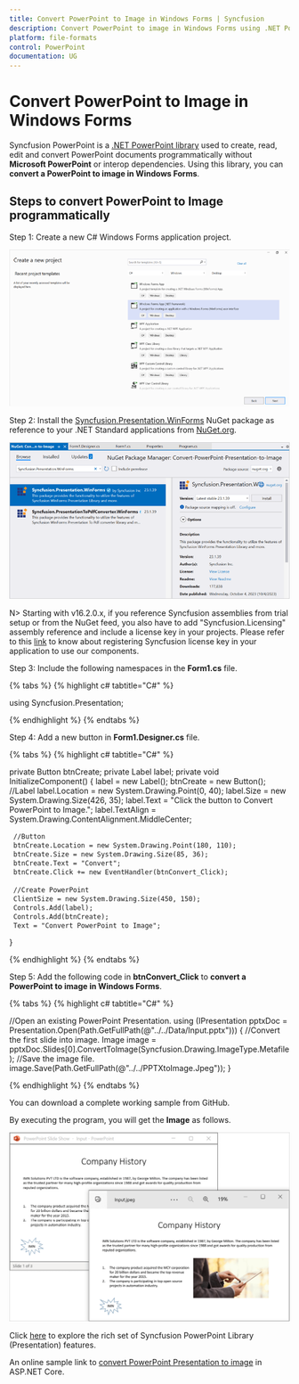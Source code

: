 ```yaml
---
title: Convert PowerPoint to Image in Windows Forms | Syncfusion
description: Convert PowerPoint to image in Windows Forms using .NET PowerPoint library (Presentation) without Microsoft PowerPoint or interop dependencies.
platform: file-formats
control: PowerPoint
documentation: UG
---
```


# Convert PowerPoint to Image in Windows Forms

Syncfusion PowerPoint is a [.NET PowerPoint library](https://www.syncfusion.com/document-processing/powerpoint-framework/net) used to create, read, edit and convert PowerPoint documents programmatically without **Microsoft PowerPoint** or interop dependencies. Using this library, you can **convert a PowerPoint to image in Windows Forms**.

## Steps to convert PowerPoint to Image programmatically

Step 1: Create a new C# Windows Forms application project.

![Create Windows Forms project](Workingwith_Windows/Project-Open-and-Save.png)

Step 2: Install the [Syncfusion.Presentation.WinForms](https://www.nuget.org/packages/Syncfusion.Presentation.WinForms) NuGet package as reference to your .NET Standard applications from [NuGet.org](https://www.nuget.org/).

![Install Syncfusion.Presentation.WinForms Nuget Package](Workingwith_Windows/Nuget-Package-PPTXtoImage.png)

N> Starting with v16.2.0.x, if you reference Syncfusion assemblies from trial setup or from the NuGet feed, you also have to add "Syncfusion.Licensing" assembly reference and include a license key in your projects. Please refer to this [link](https://help.syncfusion.com/common/essential-studio/licensing/overview) to know about registering Syncfusion license key in your application to use our components.

Step 3: Include the following namespaces in the **Form1.cs** file.

{% tabs %}
{% highlight c# tabtitle="C#" %}

using Syncfusion.Presentation;

{% endhighlight %}
{% endtabs %}

Step 4: Add a new button in **Form1.Designer.cs** file.

{% tabs %}
{% highlight c# tabtitle="C#" %}

private Button btnCreate;
private Label label;
private void InitializeComponent()
{
     label = new Label();
     btnCreate = new Button();
     //Label
     label.Location = new System.Drawing.Point(0, 40);
     label.Size = new System.Drawing.Size(426, 35);
     label.Text = "Click the button to Convert PowerPoint to Image.";
     label.TextAlign = System.Drawing.ContentAlignment.MiddleCenter;

     //Button
     btnCreate.Location = new System.Drawing.Point(180, 110);
     btnCreate.Size = new System.Drawing.Size(85, 36);
     btnCreate.Text = "Convert";
     btnCreate.Click += new EventHandler(btnConvert_Click);

     //Create PowerPoint
     ClientSize = new System.Drawing.Size(450, 150);
     Controls.Add(label);
     Controls.Add(btnCreate);
     Text = "Convert PowerPoint to Image";
}

{% endhighlight %}
{% endtabs %}

Step 5: Add the following code in **btnConvert_Click** to **convert a PowerPoint to image in Windows Forms**.

{% tabs %}
{% highlight c# tabtitle="C#" %}

//Open an existing PowerPoint Presentation.
using (IPresentation pptxDoc = Presentation.Open(Path.GetFullPath(@"../../Data/Input.pptx")))
{
    //Convert the first slide into image.
    Image image = pptxDoc.Slides[0].ConvertToImage(Syncfusion.Drawing.ImageType.Metafile);
    //Save the image file.
    image.Save(Path.GetFullPath(@"../../PPTXtoImage.Jpeg"));
}

{% endhighlight %}
{% endtabs %}

You can download a complete working sample from GitHub.

By executing the program, you will get the **Image** as follows.

![PowerPoint to Image in Windows Forms](PPTXtoPDF_images/Output_PowerPoint_Presentation_to-Image.png)

Click [here](https://www.syncfusion.com/document-processing/powerpoint-framework/net) to explore the rich set of Syncfusion PowerPoint Library (Presentation) features. 

An online sample link to [convert PowerPoint Presentation to image](https://ej2.syncfusion.com/aspnetcore/PowerPoint/PPTXToImage#/material3) in ASP.NET Core. 